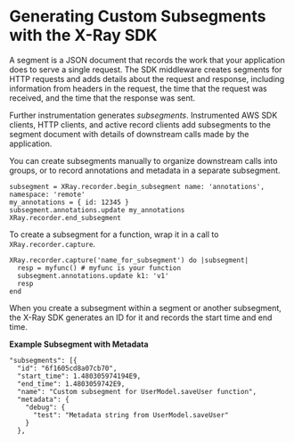 # Generating Custom Subsegments with the X\-Ray SDK<a name="xray-sdk-ruby-subsegments"></a>

A segment is a JSON document that records the work that your application does to serve a single request\. The SDK middleware creates segments for HTTP requests and adds details about the request and response, including information from headers in the request, the time that the request was received, and the time that the response was sent\.

Further instrumentation generates *subsegments*\. Instrumented AWS SDK clients, HTTP clients, and active record clients add subsegments to the segment document with details of downstream calls made by the application\.

You can create subsegments manually to organize downstream calls into groups, or to record annotations and metadata in a separate subsegment\.

```
subsegment = XRay.recorder.begin_subsegment name: 'annotations', namespace: 'remote'
my_annotations = { id: 12345 }
subsegment.annotations.update my_annotations
XRay.recorder.end_subsegment
```

To create a subsegment for a function, wrap it in a call to `XRay.recorder.capture`\.

```
XRay.recorder.capture('name_for_subsegment') do |subsegment|
  resp = myfunc() # myfunc is your function
  subsegment.annotations.update k1: 'v1'
  resp
end
```

When you create a subsegment within a segment or another subsegment, the X\-Ray SDK generates an ID for it and records the start time and end time\.

**Example Subsegment with Metadata**  

```
"subsegments": [{
  "id": "6f1605cd8a07cb70",
  "start_time": 1.480305974194E9,
  "end_time": 1.4803059742E9,
  "name": "Custom subsegment for UserModel.saveUser function",
  "metadata": {
    "debug": {
      "test": "Metadata string from UserModel.saveUser"
    }
  },
```